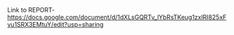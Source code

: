 Link to REPORT- https://docs.google.com/document/d/1dXLsGQRTv_lYbRsTKeug1zxlRI825xFvu1SRX3EMtuY/edit?usp=sharing
